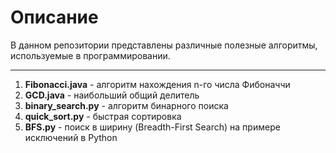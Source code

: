 # Описание
В данном репозитории представлены различные полезные алгоритмы,  
используемые в программировании.
***
1. **Fibonacci.java** - алгоритм нахождения n-го числа Фибоначчи
2. **GCD.java** - наибольший общий делитель
3. **binary_search.py** - алгоритм бинарного поиска
4. **quick_sort.py** - быстрая сортировка
5. **BFS.py** - поиск в ширину (Breadth-First Search) на примере исключений в Python

